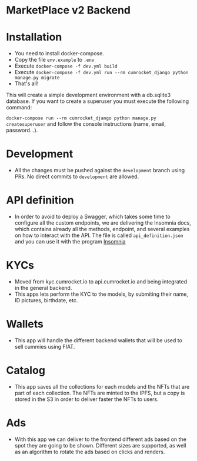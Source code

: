 # MarketPlace v2 Backend


# Installation

- You need to install docker-compose.
- Copy the file `env.example` to `.env`
- Execute `docker-compose -f dev.yml build`
- Execute `docker-compose -f dev.yml run --rm cumrocket_django python manage.py migrate`
- That's all!

This will create a simple development environment with a db.sqlite3 database. If you want to create a superuser you must execute the following command:

`docker-compose run --rm cumrocket_django python manage.py createsuperuser` and follow the console instructions (name, email, password...).


# Development

- All the changes must be pushed against the `development` branch using PRs. No direct commits to `development` are allowed.


# API definition

- In order to avoid to deploy a Swagger, which takes some time to configure all the custom endpoints, we are 
  delivering the Insomnia docs, which contains already all the methods, endpoint, and several examples on how to 
  interact with the API.
  The file is called `api_definition.json` and you can use it with the program [Insomnia](https://insomnia.rest/)


# KYCs

- Moved from kyc.cumrocket.io to api.cumrocket.io and being integrated in the general backend.
- This apps lets perform the KYC to the models, by submiting their name, ID pictures, birthdate, etc.


# Wallets

- This app will handle the different backend wallets that will be used to sell cummies using FIAT. 


# Catalog

- This app saves all the collections for each models and the NFTs that are part of each collection. 
  The NFTs are minted to the IPFS, but a copy is stored in the S3 in order to deliver faster the NFTs to users.
  

# Ads

- With this app we can deliver to the frontend different ads based on the spot they are going to be shown. 
  Different sizes are supported, as well as an algorithm to rotate the ads based on clicks and renders.